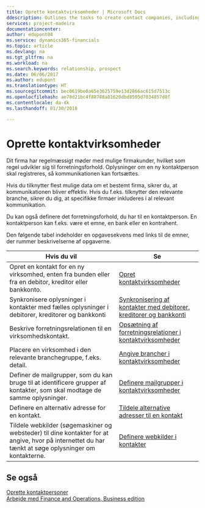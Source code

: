 ```yaml
---
title: Oprette kontaktvirksomheder | Microsoft Docs
ddescription: Outlines the tasks to create contact companies, including assigning relevant data about prospects and defining the business relationships you have with companies.
services: project-madeira
documentationcenter: 
author: edupont04
ms.service: dynamics365-financials
ms.topic: article
ms.devlang: na
ms.tgt_pltfrm: na
ms.workload: na
ms.search.keywords: relationship, prospect
ms.date: 06/06/2017
ms.author: edupont
ms.translationtype: HT
ms.sourcegitcommit: bec0619be0a65e3625759e13d2866ac615d7513c
ms.openlocfilehash: ae78d21bc4f88788a01620dbd8505d7034857d8f
ms.contentlocale: da-dk
ms.lasthandoff: 01/30/2018

---
```

# <a name="creating-contact-companies"></a>Oprette kontaktvirksomheder
Dit firma har regelmæssigt møder med mulige firmakunder, hvilket som regel udvikler sig til forretningsforhold. Oplysninger om en ny kontaktperson skal registreres, så kommunikationen kan fortsættes.

Hvis du tilknytter flest mulige data om et bestemt firma, sikrer du, at kommunikationen bliver effektiv. Hvis du f.eks. tilknytter den relevante branche, sikrer du dig, at specifikke firmaer inkluderes i al relevant kommunikation.

Du kan også definere det forretningsforhold, du har til en kontaktperson. En kontaktperson kan f.eks. være et emne, en bank eller en kontrahent.

Den følgende tabel indeholder en opgavesekvens med links til de emner, der rummer beskrivelserne af opgaverne.

| Hvis du vil | Se |
| --- | --- |
| Opret en kontakt for en ny virksomhed, enten fra bunden eller fra en debitor, kreditor eller bankkonto. |[Opret kontaktvirksomheder](marketing-how-create-contact-companies.md) |
| Synkronisere oplysninger i kontakter med fælles oplysninger i debitorer, kreditorer og bankkonti |[Synkronisering af kontakter med debitorer, kreditorer og bankkonti](marketing-synchronize-contacts-customers-vendors-bank-accounts.md) |
| Beskrive forretningsrelationen til en virksomhedskontakt. |[Opsætning af forretningsrelationer i kontaktvirksomheder](marketing-business-relations.md) |
| Placere en virksomhed i den relevante branchegruppe, f.eks. detail. |[Angive brancher i kontaktvirksomheder](marketing-industry-groups.md) |
| Definer de mailgrupper, som du kan bruge til at identificere grupper af kontakter, som skal modtage de samme oplysninger. |[Definere mailgrupper i kontaktvirksomheder](marketing-mailing-groups.md) |
| Definere en alternativ adresse for en kontakt. |[Tildele alternative adresser til en kontakt](marketing-how-assign-alternate-address.md) |
| Tildele webkilder (søgemaskiner og websteder) til dine kontakter for at angive, hvor på internettet du har tænkt at søge oplysninger om kontakterne. |[Definere webkilder i kontakter](marketing-web-sources.md) |

## <a name="see-also"></a>Se også
[Oprette kontaktpersoner](marketing-create-contact-persons.md)   
[Arbejde med Finance and Operations, Business edition](ui-work-product.md)

